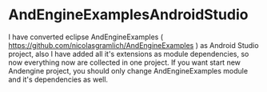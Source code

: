 AndEngineExamplesAndroidStudio
==============================

I have converted eclipse AndEngineExamples ( https://github.com/nicolasgramlich/AndEngineExamples ) as Android Studio project, also I have added all it's extensions as module dependencies, so now everything now are collected in one project.
If you want start new Andengine project, you should only change AndEngineExamples module and it's dependencies as well.
